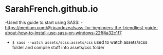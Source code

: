# SarahFrench.github.io

-Used this guide to start using SASS:
  -https://medium.com/@ricardozea/sass-for-beginners-the-friendliest-guide-about-how-to-install-use-sass-on-windows-22ff4a32c1f7
  - `$ sass --watch assets/scss:assets/css` used to watch assets/scss folder and compile stuff into assets/css folder